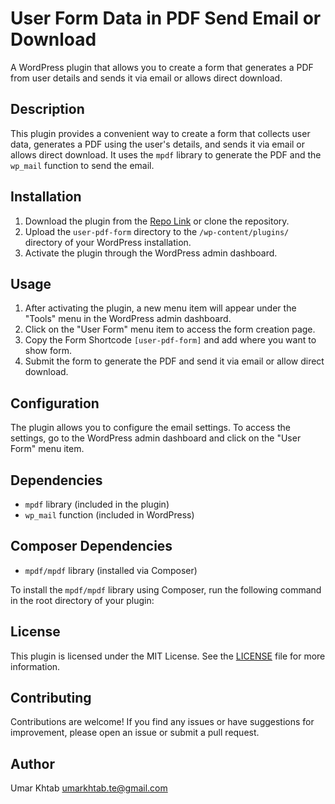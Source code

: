 # User Form Data in PDF Send Email or Download

A WordPress plugin that allows you to create a form that generates a PDF from user details and sends it via email or allows direct download.

## Description

This plugin provides a convenient way to create a form that collects user data, generates a PDF using the user's details, and sends it via email or allows direct download. It uses the `mpdf` library to generate the PDF and the `wp_mail` function to send the email.

## Installation

1. Download the plugin from the [Repo Link](https://github.com/umarkhtabte/wp-plugin-send-form-data-as-pdf-mail) or clone the repository.
2. Upload the `user-pdf-form` directory to the `/wp-content/plugins/` directory of your WordPress installation.
3. Activate the plugin through the WordPress admin dashboard.

## Usage

1. After activating the plugin, a new menu item will appear under the "Tools" menu in the WordPress admin dashboard.
2. Click on the "User Form" menu item to access the form creation page.
3. Copy the Form Shortcode `[user-pdf-form]` and add where you want to show form.
4. Submit the form to generate the PDF and send it via email or allow direct download.

## Configuration

The plugin allows you to configure the email settings. To access the settings, go to the WordPress admin dashboard and click on the "User Form" menu item.

## Dependencies

- `mpdf` library (included in the plugin)
- `wp_mail` function (included in WordPress)

## Composer Dependencies

- `mpdf/mpdf` library (installed via Composer)

To install the `mpdf/mpdf` library using Composer, run the following command in the root directory of your plugin:

## License

This plugin is licensed under the MIT License. See the [LICENSE](https://github.com/umarkhtabte/wp-plugin-send-form-data-as-pdf-mail) file for more information.

## Contributing

Contributions are welcome! If you find any issues or have suggestions for improvement, please open an issue or submit a pull request.

## Author

Umar Khtab 
umarkhtab.te@gmail.com
